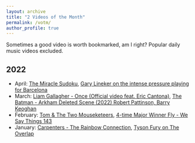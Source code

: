```yaml
---
layout: archive
title: "2 Videos of the Month"
permalink: /votm/
author_profile: true
---
```


Sometimes a good video is worth bookmarked, am I right? Popular daily music videos excluded.

## 2022
- April: [The Miracle Sudoku](https://www.youtube.com/watch?v=LwkNChSO2yE), [Gary Lineker on the intense pressure playing for Barcelona](https://www.youtube.com/watch?v=cSo30xrxmLM)
- March: [Liam Gallagher - Once (Official video feat. Eric Cantona)](https://www.youtube.com/watch?v=MDhiQfekdxo), [The Batman - Arkham Deleted Scene (2022) Robert Pattinson, Barry Keoghan](https://www.youtube.com/watch?v=LJSXgZxaNo0)
- February: [Tom & The Two Mouseketeers](https://www.youtube.com/watch?v=TqYiwDRPBq4), [4-time Major Winner Fly - We Say Things 143](https://www.youtube.com/watch?v=lJKlfrH1XcU&t=10s)
- January: [Carpenters - The Rainbow Connection](https://www.youtube.com/watch?v=PYuE2roIkH0), [Tyson Fury on The Overlap](https://www.youtube.com/watch?v=EMUH9N3S9PY)